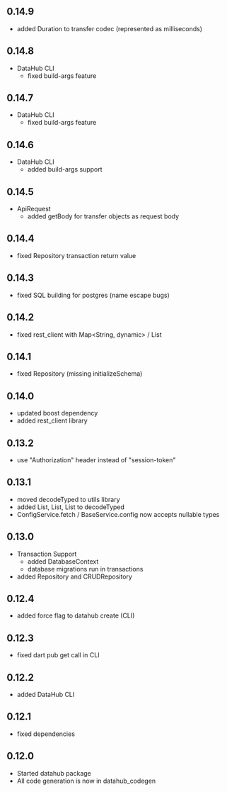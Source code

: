 ## 0.14.9
- added Duration to transfer codec (represented as milliseconds)

## 0.14.8
- DataHub CLI
  - fixed build-args feature

## 0.14.7
- DataHub CLI
  - fixed build-args feature

## 0.14.6
- DataHub CLI
  - added build-args support

## 0.14.5
- ApiRequest
  - added getBody for transfer objects as request body

## 0.14.4
- fixed Repository transaction return value

## 0.14.3
- fixed SQL building for postgres (name escape bugs)

## 0.14.2
- fixed rest_client with Map<String, dynamic> / List

## 0.14.1
- fixed Repository (missing initializeSchema)

## 0.14.0
- updated boost dependency
- added rest_client library

## 0.13.2
- use "Authorization" header instead of "session-token"

## 0.13.1
- moved decodeTyped to utils library
- added List<String>, List<int>, List<double> to decodeTyped
- ConfigService.fetch / BaseService.config now accepts nullable types

## 0.13.0
- Transaction Support
  - added DatabaseContext
  - database migrations run in transactions
- added Repository and CRUDRepository

## 0.12.4
- added force flag to datahub create (CLI)

## 0.12.3
- fixed dart pub get call in CLI

## 0.12.2
- added DataHub CLI

## 0.12.1
- fixed dependencies

## 0.12.0
- Started datahub package
- All code generation is now in datahub_codegen